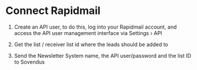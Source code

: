 # Connect Rapidmail

1. Create an API user, to do this, log into your Rapidmail account, and access the API user management interface via Settings › API

2. Get the list / receiver list id where the leads should be added to

3. Send the Newsletter System name, the API user/password and the list ID to Sovendus
